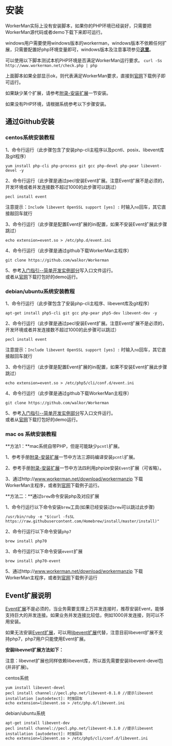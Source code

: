 # 安装
WorkerMan实际上没有安装脚本，如果你的PHP环境已经装好，只需要把WorkerMan源代码或者demo下载下来即可运行。

windows用户需要使用windows版本的workerman，windows版本不依赖任何扩展，只需要配置好php环境变量即可，windows版本及注意事项参见[**这里**](http://www.workerman.net/windows)。


可以使用以下脚本测试本机PHP环境是否满足WorkerMan运行要求。
```curl -Ss http://www.workerman.net/check.php | php```

上面脚本如果全部显示ok，则代表满足WorkerMan要求，直接到[官网](http://www.workerman.net/)下载例子即可运行。

如果缺少某个扩展，请参考[附录-安装扩展](http://doc3.workerman.net/appendices/install-extension.html)一节安装。

如果没有PHP环境，请根据系统参考以下步骤安装。

## 通过Github安装

### centos系统安装教程

1、命令行运行（此步骤包含了安装php-cli主程序以及pcntl、posix、libevent库及git程序）
```shell
yum install php-cli php-process git gcc php-devel php-pear libevent-devel -y
```


2、命令行运行（此步骤是通过pecl安装Event扩展。注意Event扩展不是必须的，开发环境或者并发连接数不超过1000的此步骤可以跳过）
```shell
pecl install event
```
注意提示：```Include libevent OpenSSL support [yes] :``` 时输入```no```回车，其它直接敲回车就行


3、命令行运行（此步骤是配置Event扩展的ini配置，如果不安装Event扩展此步骤跳过）
```shell
echo extension=event.so > /etc/php.d/event.ini
```


4、命令行运行（此步骤是通过github下载WorkerMan主程序）
```shell
git clone https://github.com/walkor/Workerman
```

5、参考[入门指引--简单开发实例部分](/getting-started/simple-example.html)写入口文件运行。<br>
或者从[官网](http://www.workerman.net/)下载打包好的demo运行。


### debian/ubuntu系统安装教程

1、命令行运行（此步骤包含了安装php-cli主程序、libevent库及git程序）
```shell
apt-get install php5-cli git gcc php-pear php5-dev libevent-dev -y
```


2、命令行运行（此步骤是通过pecl安装Event扩展。注意Event扩展不是必须的，开发环境或者并发连接数不超过1000的此步骤可以跳过）
```shell
pecl install event
```
注意提示：```Include libevent OpenSSL support [yes] :``` 时输入```no```回车，其它直接敲回车就行


3、命令行运行（此步骤是配置Event扩展的ini配置，如果不安装Event扩展此步骤跳过）
```shell
echo extension=event.so > /etc/php5/cli/conf.d/event.ini
```


4、命令行运行（此步骤是通过github下载WorkerMan主程序）
```shell
git clone https://github.com/walkor/Workerman
```

5、参考[入门指引--简单开发实例部分](/getting-started/simple-example.html)写入口文件运行。<br>
或者从[官网](http://www.workerman.net/)下载打包好的demo运行。

### mac os 系统安装教程
**方法1：**mac系统自带PHP，但是可能缺少```pcntl```扩展。

1、参考手册[附录-安装扩展](http://doc3.workerman.net/appendices/install-extension.html)一节中方法三源码编译安装```pcntl```扩展。

2、参考手册[附录-安装扩展](http://doc3.workerman.net/appendices/install-extension.html)一节中方法四利用phpize安装```Event```扩展（可省略）。

3、通过http://www.workerman.net/download/workermanzip 下载WorkerMan主程序，或者到[官网](http://www.workerman.net/)下载例子运行。

**方法二：**通过```brew```命令安装php及对应扩展

1、命令行运行以下命令安装```brew```工具(如果已经安装过```brew```可以跳过此步骤)
```
/usr/bin/ruby -e "$(curl -fsSL https://raw.githubusercontent.com/Homebrew/install/master/install)"
```

2、命令行运行以下命令安装```php7```
```
brew install php70
```

3、命令行运行以下命令安装```event```扩展
```
brew install php70-event
```

5、通过http://www.workerman.net/download/workermanzip 下载WorkerMan主程序，或者到[官网](http://www.workerman.net/)下载例子运行


## Event扩展说明
[Event扩展](http://php.net/manual/zh/book.event.php)不是必须的，当业务需要支撑上万并发连接时，推荐安装Event，能够支持巨大的并发连接。如果业务并发连接比较低，例如1000并发连接，则可以不用安装。

如果无法安装[Event扩展](http://php.net/manual/zh/book.event.php)，可以用[libevent扩展](http://php.net/manual/zh/book.libevent.php)代替，注意目前libevent扩展不支持php7，php7用户只能使用Event扩展。

**安装libevnet扩展方法如下：**

注意：libevnet扩展也同样依赖libevent库，所以首先需要安装libevent-devel包(并非扩展)。



centos系统

```
yum install libevent-devel
pecl install channel://pecl.php.net/libevent-0.1.0 //提示libevent installation [autodetect]: 时按回车
echo extension=libevent.so > /etc/php.d/libevent.ini
```

debian/ubuntu系统

```
apt-get install libevent-dev
pecl install channel://pecl.php.net/libevent-0.1.0 //提示libevent installation [autodetect]: 时按回车
echo extension=libevent.so > /etc/php5/cli/conf.d/libevent.ini
```



